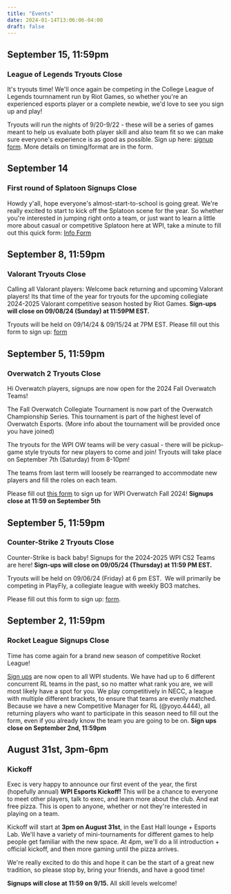 ```yaml
---
title: "Events"
date: 2024-01-14T13:06:06-04:00
draft: false
---
```

## September 15, 11:59pm
### League of Legends Tryouts Close
It's tryouts time! We'll once again be competing in the College League of Legends tournnament run by Riot Games, so whether you're an experienced esports player or a complete newbie, we'd love to see you sign up and play! 

Tryouts will run the nights of 9/20-9/22 - these will be a series of games meant to help us evaluate both player skill and also team fit so we can make sure everyone's experience is as good as possible. Sign up here: [signup form](https://forms.gle/MZv6WntX6Vockr1R9). More details on timing/format are in the form.

## September 14
### First round of Splatoon Signups Close
Howdy y'all, hope everyone's almost-start-to-school is going great. We're really excited to start to kick off the Splatoon scene for the year. So whether you're interested in jumping right onto a team, or just want to learn a little more about casual or competitive Splatoon here at WPI, take a minute to fill out this quick form: [Info Form](https://docs.google.com/forms/d/e/1FAIpQLSdO363DRgD3V9nYWVC-oK2EtO8801h82VR7c-Pbvtsu2_CWpg/viewform)

## September 8, 11:59pm
### Valorant Tryouts Close
Calling all Valorant players:
Welcome back returning and upcoming Valorant players! Its that time of the year for tryouts for the upcoming collegiate 2024-2025 Valorant competitive season hosted by Riot Games. **Sign-ups will close on 09/08/24 (Sunday) at 11:59PM EST.**

Tryouts will be held on 09/14/24 & 09/15/24 at 7PM EST. Please fill out this form to sign up: [form](https://forms.gle/wPTe2s1uHzp3iP9VA)

## September 5, 11:59pm
### Overwatch 2 Tryouts Close
Hi Overwatch players, signups are now open for the 2024 Fall Overwatch Teams!

The Fall Overwatch Collegiate Tournament is now part of the Overwatch Championship Series. This tournament is part of the highest level of Overwatch Esports. (More info about the tournament will be provided once you have joined)

The tryouts for the WPI OW teams will be very casual - there will be pickup-game style tryouts for new players to come and join! Tryouts will take place on September 7th (Saturday) from 8-10pm!

The teams from last term will loosely be rearranged to accommodate new players and fill the roles on each team.

Please fill out [this form](https://docs.google.com/forms/d/e/1FAIpQLScu_JnDcndp8xknIjDOlc75y6cc-CVQ7JiAQloaout9Wb7Q0A/viewform?usp=sf_link) to sign up for WPI Overwatch Fall 2024! **Signups close at 11:59 on September 5th**

## September 5, 11:59pm
### Counter-Strike 2 Tryouts Close
Counter-Strike is back baby! Signups for the 2024-2025 WPI CS2 Teams are here! **Sign-ups will close on 09/05/24 (Thursday) at 11:59 PM EST.**

Tryouts will be held on 09/06/24 (Friday) at 6 pm EST.  We will primarily be competing in PlayFly, a collegiate league with weekly BO3 matches. 

Please fill out this form to sign up: [form](https://forms.gle/2LwVyYo2rEtzvGE98).

## September 2, 11:59pm
### Rocket League Signups Close
Time has come again for a brand new season of competitive Rocket League!

[Sign ups](https://docs.google.com/forms/d/e/1FAIpQLSdiHI54ss_iSeeXeuJ59z9YFHi0eUuShKu9wGuOAKXz6uALhQ/viewform) are now open to all WPI students. We have had up to 6 different concurrent RL teams in the past, so no matter what rank you are, we will most likely have a spot for you. We play competitively in NECC, a league with multiple different brackets, to ensure that teams are evenly matched. Because we have a new Competitive Manager for RL (@yoyo.4444), all returning players who want to participate in this season need to fill out the form, even if you already know the team you are going to be on. **Sign ups close on September 2nd, 11:59pm**

## August 31st, 3pm-6pm
### Kickoff

Exec is very happy to announce our first event of the year, the first (hopefully annual) **WPI Esports Kickoff!** This will be a chance to everyone to meet other players, talk to exec, and learn more about the club. And eat free pizza. This is open to anyone, whether or not they're interested in playing on a team.

Kickoff will start at **3pm on August 31st**, in the East Hall lounge + Esports Lab. We'll have a variety of mini-tournaments for different games to help people get familiar with the new space. At 4pm, we'll do a lil introduction + official kickoff, and then more gaming until the pizza arrives.

We're really excited to do this and hope it can be the start of a great new tradition, so please stop by, bring your friends, and have a good time!

**Signups will close at 11:59 on 9/15.** All skill levels welcome!


